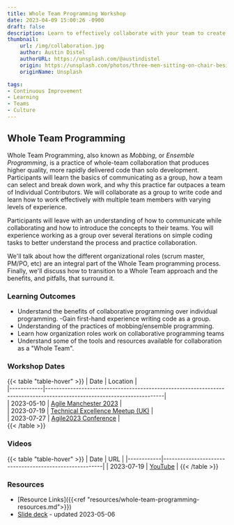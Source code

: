 ```yaml
---
title: Whole Team Programming Workshop
date: 2023-04-09 15:00:26 -0900
draft: false
description: Learn to effectively collaborate with your team to create quality software.
thumbnail:
    url: /img/collaboration.jpg
    author: Austin Distel
    authorURL: https://unsplash.com/@austindistel
    origin: https://unsplash.com/photos/three-men-sitting-on-chair-beside-tables-mpN7xjKQ_Ns
    originName: Unsplash

tags:
- Continuous Improvement
- Learning
- Teams
- Culture
---
```

## Whole Team Programming

Whole Team Programming, also known as _Mobbing_, or _Ensemble Programming_, is a practice of whole-team collaboration
that
produces higher quality, more rapidly delivered code than solo development.
Participants will learn the basics of communicating as a group, how a team can select and break down work, and why this
practice far outpaces a team of Individual Contributors.
We will collaborate as a group to write code and learn how to work effectively with multiple team members with varying
levels of experience.

Participants will leave with an understanding of how to communicate while collaborating and how to introduce the
concepts to their teams.
You will experience working as a group over several iterations on simple coding tasks to better understand the process
and practice collaboration.

We'll talk about how the different organizational roles (scrum master, PM/PO, etc) are an integral part of the Whole
Team programming process.
Finally, we'll discuss how to transition to a Whole Team approach and the benefits, and pitfalls, that surround it.

### Learning Outcomes
- Understand the benefits of collaborative programming over individual programming.
  -Gain first-hand experience writing code as a group.
- Understanding of the practices of mobbing/ensemble programming.
- Learn how organization roles work on collaborative programming teams
- Understand some of the tools and resources available for collaboration as a "Whole Team".

### Workshop Dates
{{< table "table-hover" >}}
| Date       | Location                                                                                                               |  
|------------|------------------------------------------------------------------------------------------------------------------------|  
| 2023-05-10 | [Agile Manchester 2023](https://agilemanchester.net/)                                                                  |  
| 2023-07-19 | [Technical Excellence Meetup (UK)](https://www.meetup.com/techexcellence/events/294438248/)                            |  
| 2023-07-27 | [Agile2023 Conference](https://events.agilealliance.org/Agile2023/session/1423762/whole-team-programming-paige-watson) |  
{{< /table >}}

### Videos
{{< table "table-hover" >}}
| Date       | URL                                                    |
|------------|--------------------------------------------------------|
| 2023-07-19 | [YouTube](https://www.youtube.com/watch?v=3BcegnvAaag) |
{{< /table >}}

### Resources
- [Resource Links]({{<ref "resources/whole-team-programming-resources.md">}})
- [Slide deck](https://github.com/MyTurnyet/Talks/blob/main/whole-team-programming/Whole%20Team%20Programming%20Workshop.pdf) -
  updated 2023-05-06
